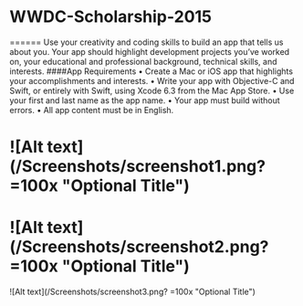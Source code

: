 # WWDC-Scholarship-2015
======
Use your creativity and coding skills to build an app that tells us about you. Your app should highlight
development projects you’ve worked on, your educational and professional background, technical
skills, and interests.
####App Requirements
• Create a Mac or iOS app that highlights your accomplishments and interests.
• Write your app with Objective-C and Swift, or entirely with Swift, using Xcode 6.3 from
 the Mac App Store.
• Use your first and last name as the app name.
• Your app must build without errors.
• All app content must be in English. 


![Alt text](/Screenshots/screenshot1.png? =100x "Optional Title")
======
![Alt text](/Screenshots/screenshot2.png? =100x "Optional Title")
======
![Alt text](/Screenshots/screenshot3.png? =100x "Optional Title")
